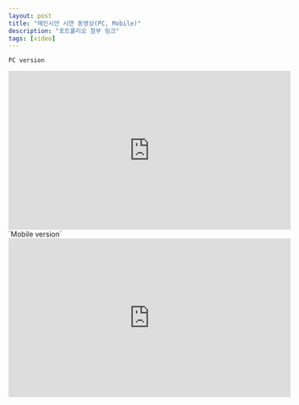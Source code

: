 ```yaml
---
layout: post
title: "메인시안 시연 동영상(PC, Mobile)"
description: "포트폴리오 첨부 링크"
tags: [video]
---
```


`PC version`
<iframe width="560" height="315" src="https://www.youtube.com/embed/1FL-ygHJsL0" frameborder="0" allowfullscreen></iframe>

<br>
`Mobile version`
<iframe width="560" height="315" src="https://www.youtube.com/embed/BWqimTdxom8" frameborder="0" allowfullscreen></iframe>
